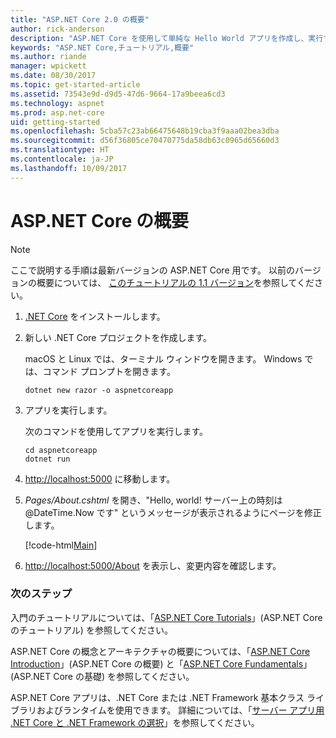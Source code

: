 ```yaml
---
title: "ASP.NET Core 2.0 の概要"
author: rick-anderson
description: "ASP.NET Core を使用して単純な Hello World アプリを作成し、実行する簡単なチュートリアルです。"
keywords: "ASP.NET Core,チュートリアル,概要"
ms.author: riande
manager: wpickett
ms.date: 08/30/2017
ms.topic: get-started-article
ms.assetid: 73543e9d-d9d5-47d6-9664-17a9beea6cd3
ms.technology: aspnet
ms.prod: asp.net-core
uid: getting-started
ms.openlocfilehash: 5cba57c23ab66475648b19cba3f9aaa02bea3dba
ms.sourcegitcommit: d56f36805ce70470775da58db63c0965d65660d3
ms.translationtype: HT
ms.contentlocale: ja-JP
ms.lasthandoff: 10/09/2017
---
```

# <a name="getting-started-with-aspnet-core"></a>ASP.NET Core の概要

> [!NOTE]
> ここで説明する手順は最新バージョンの ASP.NET Core 用です。 以前のバージョンの概要については、 [このチュートリアルの 1.1 バージョン](xref:getting-started-1.1)を参照してください。

1. [.NET Core](https://www.microsoft.com/net/core/) をインストールします。

2. 新しい .NET Core プロジェクトを作成します。

   macOS と Linux では、ターミナル ウィンドウを開きます。 Windows では、コマンド プロンプトを開きます。

    ```terminal
    dotnet new razor -o aspnetcoreapp
    ```
    
4. アプリを実行します。

    次のコマンドを使用してアプリを実行します。

    ```terminal
    cd aspnetcoreapp
    dotnet run
    ```

5. [http://localhost:5000](http://localhost:5000) に移動します。

6. *Pages/About.cshtml* を開き、"Hello, world! サーバー上の時刻は @DateTime.Now です" というメッセージが表示されるようにページを修正します。

    [!code-html[Main](getting-started/sample/getting-started/about.cshtml?highlight=9&range=1-9)]

7. [http://localhost:5000/About](http://localhost:5000/About) を表示し、変更内容を確認します。

### <a name="next-steps"></a>次のステップ

入門のチュートリアルについては、「[ASP.NET Core Tutorials](tutorials/index.md)」(ASP.NET Core のチュートリアル) を参照してください。

ASP.NET Core の概念とアーキテクチャの概要については、「[ASP.NET Core Introduction](index.md)」(ASP.NET Core の概要) と「[ASP.NET Core Fundamentals](fundamentals/index.md)」(ASP.NET Core の基礎) を参照してください。

ASP.NET Core アプリは、.NET Core または .NET Framework 基本クラス ライブラリおよびランタイムを使用できます。 詳細については、「[サーバー アプリ用 .NET Core と .NET Framework の選択](https://docs.microsoft.com/dotnet/articles/standard/choosing-core-framework-server)」を参照してください。
